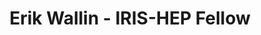 ---
permalink: /fellows/ewallin.html
layout: fellow
pagetype: fellow
active: false
title: Erik Wallin - IRIS-HEP Fellow
fellow-name: Erik Wallin
project_title: zfp Compression for HEP Data
focus-area: doma
dates:
  start: 2020-06-01
  end: 2020-08-31
photo: /assets/images/team/fellows-2020/Erik-Wallin.jpg
institution: Lund University
website:
e-mail: er5872wa-s@student.lu.se
mentors:
- Oksana Shadura (University of Nebraska-Lincoln)
project_goal: >
  Data compression is necessary in high energy physics because of the enormous amounts
  of data involved. This project will explore the use of the zfp lossy data compression
  algorithm for compression of HEP data, focusing on the CMS MiniAOD data format.
proposal: /assets/pdf/fellows-2020/Fellow-Erik-Wallin-Proposal.pdf
presentations:
- title: zfp compression on a CMS NanoAOD
  date: 2020-09-21
  url: https://indico.cern.ch/event/946428/contributions/3976990/attachments/2106208/3542152/zfp_on_CMS_NanoAOD_v22.pdf
  meeting: IRIS-HEP Topical Meetings
  meetingurl: https://indico.cern.ch/event/946428/
  recordingurl: https://www.youtube.com/watch?v=sATu_MJo8L4&t=0s
  focus-area: doma
current_status: >
  <strong>August 2022</strong> - Doctoral Student at Lund University
github-username: Skelpdar
linkedin-profile: https://www.linkedin.com/in/erik-wallin-835648143/
challenge-area:
funding-source: other
---
